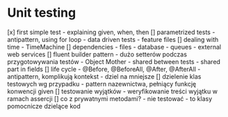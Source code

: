 ﻿# Unit testing

[x] first simple test - explaining given, when, then
[] parametrized tests
    - antipattern, using for loop
    - data driven tests
    - feature files
[] dealing with time
    - TimeMachine
[] dependencies
    - files
    - database
    - queues
    - external web services
[] fluent builder pattern
    - dużo setterów podczas przygotowywania testów
    - Object Mother
    - shared between tests
    - shared part in fields
[] life cycle
    - @Before, @BeforeAll, @After, @AfterAll
    - antipattern, komplikują kontekst
    - dziel na mniejsze
[] dzielenie klas testowych wg przypadku
    - pattern nazewnictwa, pełniący funkcję konwencji given
[] testowanie wyjątków
    - weryfikowanie treści wyjątku w ramach assercji
[] co z prywatnymi metodami?
    - nie testować
    - to klasy pomocnicze dzielące kod


